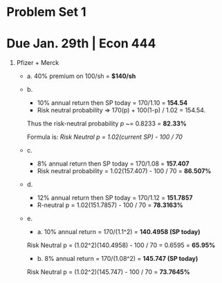 # Problem Set 1

Due Jan. 29th | Econ 444
======

1. Pfizer + Merck
	- a. 40% premium on 100/sh = **$140/sh**
	- b. 
		- 10% annual return then SP today = 170/1.10 = **154.54**
		- Risk neutral probability => 170(p) + 100(1-p) / 1.02 = 154.54.
		
		Thus the risk-neutral probability *p* ~= 0.8233 = **82.33%**
		
		Formula is: *Risk Neutral p = 1.02(current SP) - 100 / 70*
	- c. 
		- 8% annual return then SP today = 170/1.08 = **157.407**
		- Risk neutral probability = 1.02(157.407) - 100 / 70 = **86.507%**
	- d. 
		- 12% annual return then SP today = 170/1.12 = **151.7857**
		- R-neutral p = 1.02(151.7857) - 100 / 70 = **78.3163%**
	- e. 
		- a. 10% annual return = 170/(1.1^2) = **140.4958 (SP today)**
		
		Risk Neutral p = (1.02^2)(140.4958) - 100 / 70 = 0.6595 = **65.95%**
		- b. 8% annual return = 170/(1.08^2) = **145.747 (SP today)**
		
		Risk Neutral p = (1.02^2)(145.747) - 100 / 70 = **73.7645%**

